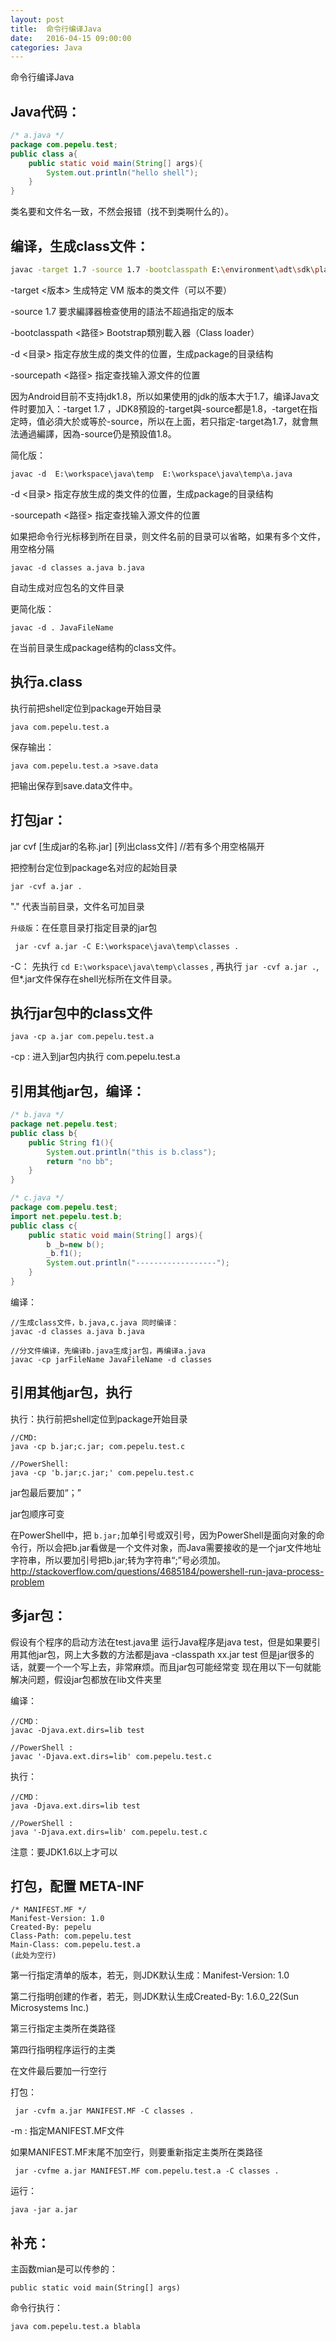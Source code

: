 ```yaml
---
layout: post
title:  命令行编译Java
date:   2016-04-15 09:00:00
categories: Java
---
```

命令行编译Java
<!--more-->
## Java代码：

```java
/* a.java */
package com.pepelu.test;
public class a{
	public static void main(String[] args){
		System.out.println("hello shell");
	}
}
```

类名要和文件名一致，不然会报错（找不到类啊什么的）。

## 编译，生成class文件：

```bash
javac -target 1.7 -source 1.7 -bootclasspath E:\environment\adt\sdk\platforms\android-20\android.jar -d E:\workspace\EclipseAndroid\test_pkg_out\classes E:\workspace\EclipseAndroid\HelloWorld\src\com\example\helloworld\*.java E:\workspace\EclipseAndroid\test_pkg_out\RFile\com\example\helloworld\R.java
```

 -target <版本>               生成特定 VM 版本的类文件（可以不要）

 -source 1.7                  要求編譯器檢查使用的語法不超過指定的版本

 -bootclasspath <路径>        Bootstrap類別載入器（Class loader）

 -d <目录>                    指定存放生成的类文件的位置，生成package的目录结构

 -sourcepath <路径>           指定查找输入源文件的位置

 因为Android目前不支持jdk1.8，所以如果使用的jdk的版本大于1.7，编译Java文件时要加入：-target 1.7 ，JDK8預設的-target與-source都是1.8，-target在指定時，值必須大於或等於-source，所以在上面，若只指定-target為1.7，就會無法通過編譯，因為-source仍是預設值1.8。

简化版：

```
javac -d  E:\workspace\java\temp  E:\workspace\java\temp\a.java
```

-d <目录>                   指定存放生成的类文件的位置，生成package的目录结构

-sourcepath <路径>          指定查找输入源文件的位置

如果把命令行光标移到所在目录，则文件名前的目录可以省略，如果有多个文件，用空格分隔

```
javac -d classes a.java b.java
```

自动生成对应包名的文件目录

更简化版：

```
javac -d . JavaFileName
```

在当前目录生成package结构的class文件。

## 执行a.class

执行前把shell定位到package开始目录

```
java com.pepelu.test.a
```

保存输出：

```
java com.pepelu.test.a >save.data
```

把输出保存到save.data文件中。

## 打包jar：

jar cvf [生成jar的名称.jar] [列出class文件]   //若有多个用空格隔开

把控制台定位到package名对应的起始目录

```
jar -cvf a.jar .
```

"." 代表当前目录，文件名可加目录

`升级版`：在任意目录打指定目录的jar包

```
 jar -cvf a.jar -C E:\workspace\java\temp\classes .
```

-C： 先执行 `cd E:\workspace\java\temp\classes` , 再执行 `jar -cvf a.jar .`,但*.jar文件保存在shell光标所在文件目录。

## 执行jar包中的class文件

```
java -cp a.jar com.pepelu.test.a
```

-cp : 进入到jar包内执行 com.pepelu.test.a

## 引用其他jar包，编译：

```java
/* b.java */
package net.pepelu.test;
public class b{
	public String f1(){
		System.out.println("this is b.class");
		return "no bb";
	}
}

/* c.java */
package com.pepelu.test;
import net.pepelu.test.b;
public class c{
	public static void main(String[] args){
		b _b=new b();
		_b.f1();
		System.out.println("------------------");
	}
}
```

编译：

```
//生成class文件，b.java,c.java 同时编译：
javac -d classes a.java b.java

//分文件编译，先编译b.java生成jar包，再编译a.java
javac -cp jarFileName JavaFileName -d classes
```

## 引用其他jar包，执行

执行：执行前把shell定位到package开始目录

```
//CMD:
java -cp b.jar;c.jar; com.pepelu.test.c

//PowerShell:
java -cp 'b.jar;c.jar;' com.pepelu.test.c
```

jar包最后要加“；”

jar包顺序可变

在PowerShell中，把 `b.jar;`加单引号或双引号，因为PowerShell是面向对象的命令行，所以会把b.jar看做是一个文件对象，而Java需要接收的是一个jar文件地址字符串，所以要加引号把b.jar;转为字符串“;”号必须加。
http://stackoverflow.com/questions/4685184/powershell-run-java-process-problem

## 多jar包：

假设有个程序的启动方法在test.java里
运行Java程序是java test，但是如果要引用其他jar包，网上大多数的方法都是java -classpath xx.jar test
但是jar很多的话，就要一个一个写上去，非常麻烦。而且jar包可能经常变
现在用以下一句就能解决问题，假设jar包都放在lib文件夹里

编译：

```
//CMD：
javac -Djava.ext.dirs=lib test

//PowerShell :
javac '-Djava.ext.dirs=lib' com.pepelu.test.c
```

执行：

```
//CMD：
java -Djava.ext.dirs=lib test

//PowerShell :
java '-Djava.ext.dirs=lib' com.pepelu.test.c
```

注意：要JDK1.6以上才可以

## 打包，配置 META-INF

```
/* MANIFEST.MF */
Manifest-Version: 1.0  
Created-By: pepelu  
Class-Path: com.pepelu.test
Main-Class: com.pepelu.test.a
(此处为空行)
```

第一行指定清单的版本，若无，则JDK默认生成：Manifest-Version: 1.0

第二行指明创建的作者，若无，则JDK默认生成Created-By: 1.6.0_22(Sun Microsystems Inc.)

第三行指定主类所在类路径

第四行指明程序运行的主类

在文件最后要加一行空行

打包：

```
 jar -cvfm a.jar MANIFEST.MF -C classes .
```

-m : 指定MANIFEST.MF文件

如果MANIFEST.MF末尾不加空行，则要重新指定主类所在类路径

```
 jar -cvfme a.jar MANIFEST.MF com.pepelu.test.a -C classes .
```

运行：

```
java -jar a.jar
```

## 补充：

主函数mian是可以传参的：

```
public static void main(String[] args)
```

命令行执行：

```
java com.pepelu.test.a blabla
```
